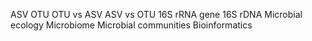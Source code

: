 ASV
OTU
OTU vs ASV
ASV vs OTU
16S rRNA gene
16S rDNA
Microbial ecology
Microbiome
Microbial communities
Bioinformatics
